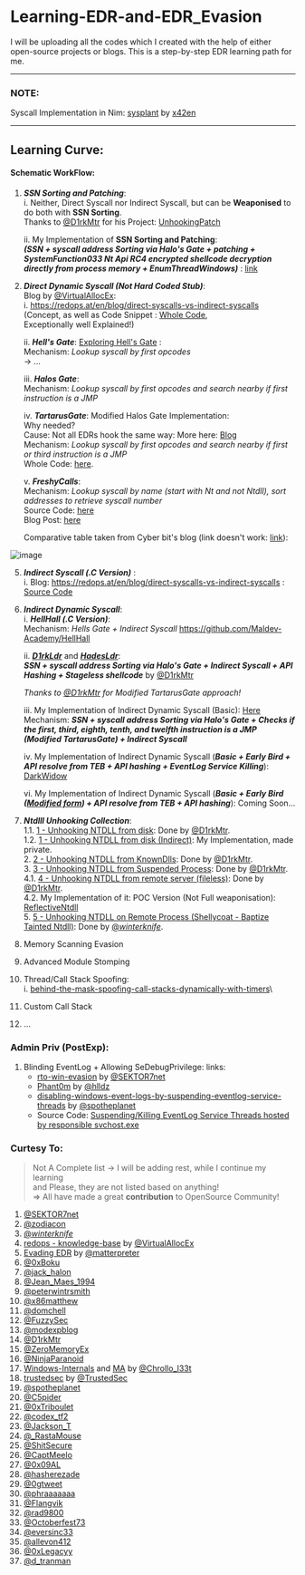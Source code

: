 # Learning-EDR-and-EDR_Evasion
I will be uploading all the codes which I created with the help of either open-source projects or blogs. This is a step-by-step EDR learning path for me.

------

### NOTE:
Syscall Implementation in Nim: [sysplant](https://github.com/x42en/sysplant) by [x42en](https://github.com/x42en)

------------

## Learning Curve:

#### Schematic WorkFlow:
1. ***SSN Sorting and Patching***:\
   i. Neither, Direct Syscall nor Indirect Syscall, but can be **Weaponised** to do both with **SSN Sorting**.\
   Thanks to [@D1rkMtr](https://twitter.com/D1rkMtr) for his Project: [UnhookingPatch](https://github.com/TheD1rkMtr/UnhookingPatch)
   
   ii. My Implementation of **SSN Sorting and Patching**:\
   ***(SSN + syscall address Sorting via Halo's Gate + patching + SystemFunction033 Nt Api RC4 encrypted shellcode decryption directly from process memory + EnumThreadWindows)*** : [link](https://github.com/reveng007/Learning-EDR-and-EDR_Evasion/tree/main/SSN_Sort_patch_Hooked_syscalls/project_vs_2022)
   
3. _**Direct Dynamic Syscall (Not Hard Coded Stub)**_:\
   Blog by [@VirtualAllocEx](https://twitter.com/VirtualAllocEx):\
      i. https://redops.at/en/blog/direct-syscalls-vs-indirect-syscalls (Concept, as well as Code Snippet : [Whole Code](https://github.com/VirtualAlllocEx/Direct-Syscalls-vs-Indirect-Syscalls/tree/main/Direct_Syscalls_Create_Thread),\
   Exceptionally well Explained!)
   
      ii. _**Hell's Gate**_: [Exploring Hell's Gate](https://redops.at/en/blog/exploring-hells-gate) :\
      Mechanism: _Lookup syscall by first opcodes_\
      -> ...

      iii. _**Halos Gate**_:\
      Mechanism: _Lookup syscall by first opcodes and search nearby if first instruction is a JMP_
   
      iv. ***TartarusGate***: Modified Halos Gate Implementation:\
      Why needed?\
      Cause: Not all EDRs hook the same way: More here: [Blog](https://trickster0.github.io/posts/Halo's-Gate-Evolves-to-Tartarus-Gate/)\
      Mechanism: _Lookup syscall by first opcodes and search nearby if first or third instruction is a JMP_\
      Whole Code: [here](https://github.com/trickster0/TartarusGate).

      v. ***FreshyCalls***:\
      Mechanism: _Lookup syscall by name (start with Nt and not Ntdll), sort addresses to retrieve syscall number_\
      Source Code: [here](https://github.com/crummie5/FreshyCalls)\
      Blog Post: [here](https://www.crummie5.club/freshycalls/)

      Comparative table taken from Cyber bit's blog (link doesn't work: [link](https://www.cyberbit.com/blog/endpoint-security/malware-mitigation-when-direct-system-calls-are-used/)):

![image](https://github.com/reveng007/Learning-EDR-and-EDR_Evasion/assets/61424547/804a9d2b-ee7f-4bf5-a666-afa621c9e04d)
   
5. _**Indirect Syscall (.C Version)**_ :\
   i. Blog: https://redops.at/en/blog/direct-syscalls-vs-indirect-syscalls : [Source Code](https://github.com/VirtualAlllocEx/Direct-Syscalls-vs-Indirect-Syscalls)
   
6. _**Indirect Dynamic Syscall**_:\
    i. _**HellHall (.C Version)**_:\
      Mechanism: _Hells Gate + Indirect Syscall_
      https://github.com/Maldev-Academy/HellHall
   
    ii. ***[D1rkLdr](https://github.com/TheD1rkMtr/D1rkLdr/)*** and ***[HadesLdr](https://github.com/CognisysGroup/HadesLdr)***:\
     ***SSN + syscall address Sorting via Halo's Gate + Indirect Syscall + API Hashing + Stageless shellcode*** by [@D1rkMtr](https://twitter.com/D1rkMtr)

      _Thanks to [@D1rkMtr](https://twitter.com/D1rkMtr) for Modified TartarusGate approach!_
   
   iii. My Implementation of Indirect Dynamic Syscall (Basic): [Here](https://github.com/reveng007/Learning-EDR-and-EDR_Evasion/tree/main/Indirect_Syscall)\
      Mechanism: ***SSN + syscall address Sorting via Halo's Gate + Checks if the first, third, eighth, tenth, and twelfth instruction is a JMP (Modified TartarusGate) + Indirect Syscall***

   iv. My Implementation of Indirect Dynamic Syscall (***Basic + Early Bird + API resolve from TEB + API hashing + EventLog Service Killing***): [DarkWidow](https://github.com/reveng007/DarkWidow)

   vi. My Implementation of Indirect Dynamic Syscall (***Basic + Early Bird ([Modified form](https://trickster0.github.io/posts/earlybird-apc-queue-injection-with-processstatechange-a-twist/)) + API resolve from TEB + API hashing***): Coming Soon...

7. _**Ntdlll Unhooking Collection**_:\
   1.1. [1 - Unhooking NTDLL from disk](https://github.com/TheD1rkMtr/ntdlll-unhooking-collection/tree/main/Ntdll%20Unhooking/1%20-%20Unhooking%20NTDLL%20from%20disk): Done by [@D1rkMtr](https://twitter.com/D1rkMtr).\
   1.2. [1 - Unhooking NTDLL from disk (Indirect)](https://github.com/reveng007/MaldevTechniques/tree/main/3.Evasions/UnhookNtdlls/1%20-%20Unhooking%20NTDLL%20from%20disk%20(Indirect)/Unhook): My Implementation, made private.\
   2. [2 - Unhooking NTDLL from KnownDlls](https://github.com/TheD1rkMtr/ntdlll-unhooking-collection/tree/main/Ntdll%20Unhooking/2%20-%20Unhooking%20NTDLL%20from%20KnownDlls): Done by [@D1rkMtr](https://twitter.com/D1rkMtr).\
   3. [3 - Unhooking NTDLL from Suspended Process](https://github.com/TheD1rkMtr/ntdlll-unhooking-collection/tree/main/Ntdll%20Unhooking/3%20-%20Unhooking%20NTDLL%20from%20Suspended%20Process): Done by [@D1rkMtr](https://twitter.com/D1rkMtr).\
   4.1. [4 - Unhooking NTDLL from remote server (fileless)](https://github.com/TheD1rkMtr/ntdlll-unhooking-collection/tree/main/Ntdll%20Unhooking/4%20-%20Unhooking%20NTDLL%20from%20remote%20server%20(fileless)): Done by [@D1rkMtr](https://twitter.com/D1rkMtr).\
   4.2. My Implementation of it: POC Version (Not Full weaponisation): [ReflectiveNtdll](https://github.com/reveng007/ReflectiveNtdll)\
   5. [5 - Unhooking NTDLL on Remote Process (Shellycoat - Baptize Tainted Ntdll)](https://github.com/reveng007/AQUARMOURY/tree/master/Shellycoat): Done by [@_winterknife_](https://twitter.com/_winterknife_).
   
9. Memory Scanning Evasion
10. Advanced Module Stomping
11. Thread/Call Stack Spoofing:\
  i. [behind-the-mask-spoofing-call-stacks-dynamically-with-timers](https://www.cobaltstrike.com/blog/behind-the-mask-spoofing-call-stacks-dynamically-with-timers)\
12. Custom  Call Stack
13. ...



### Admin Priv (PostExp):
1. Blinding EventLog + Allowing SeDebugPrivilege:
   links:
   - [rto-win-evasion](https://institute.sektor7.net/rto-win-evasion) by [@SEKTOR7net](https://twitter.com/Sektor7Net)
   - [Phant0m](https://github.com/hlldz/Phant0m) by [@hlldz](https://twitter.com/hlldz)
   - [disabling-windows-event-logs-by-suspending-eventlog-service-threads](https://www.ired.team/offensive-security/defense-evasion/disabling-windows-event-logs-by-suspending-eventlog-service-threads) by [@spotheplanet](https://twitter.com/spotheplanet)
   - Source Code: [Suspending/Killing EventLog Service Threads hosted by responsible svchost.exe](https://github.com/reveng007/Learning-EDR-and-EDR_Evasion/tree/main/BlindEventLog)

### Curtesy To:
> Not A Complete list -> I will be adding rest, while I continue my learning\
> and Please, they are not listed based on anything!\
> => All have made a great **contribution** to OpenSource Community!
1. [@SEKTOR7net](https://twitter.com/SEKTOR7net)
2. [@zodiacon](https://twitter.com/zodiacon)
3. [@_winterknife_](https://twitter.com/_winterknife_)
4. [redops - knowledge-base](https://redops.at/knowledge-base) by [@VirtualAllocEx](https://twitter.com/VirtualAllocEx)
5. [Evading EDR](https://nostarch.com/book-edr#content) by [@matterpreter](https://twitter.com/matterpreter) 
6. [@0xBoku](https://twitter.com/0xBoku)
7. [@jack_halon](https://twitter.com/jack_halon)
8. [@Jean_Maes_1994](https://twitter.com/Jean_Maes_1994)
9. [@peterwintrsmith](https://twitter.com/peterwintrsmith)
10. [@x86matthew](https://twitter.com/x86matthew)
11. [@domchell](https://twitter.com/domchell)
12. [@FuzzySec](https://twitter.com/FuzzySec)
13. [@modexpblog](https://twitter.com/modexpblog)
14. [@D1rkMtr](https://twitter.com/D1rkMtr)
15. [@ZeroMemoryEx](https://twitter.com/ZeroMemoryEx)
16. [@NinjaParanoid](https://twitter.com/NinjaParanoid)
17. [Windows-Internals](https://github.com/Faran-17/Windows-Internals) and [MA](https://chrollo-dll.gitbook.io/chrollo/security-blogs/malware-analysis-and-re/wannacry-ransomware) by [@Chrollo_l33t](https://twitter.com/Chrollo_l33t)
18. [trustedsec](https://www.trustedsec.com/) by [@TrustedSec](https://twitter.com/TrustedSec)
19. [@spotheplanet](https://twitter.com/spotheplanet)
20. [@C5pider](https://twitter.com/C5pider)
21. [@0xTriboulet](https://twitter.com/0xTriboulet)
22. [@codex_tf2](https://twitter.com/codex_tf2)
23. [@Jackson_T](https://twitter.com/Jackson_T)
24. [@_RastaMouse](https://twitter.com/_RastaMouse)
25. [@ShitSecure](https://twitter.com/ShitSecure)
26. [@CaptMeelo](https://twitter.com/CaptMeelo)
27. [@0x09AL](https://twitter.com/0x09AL)
28. [@hasherezade](https://twitter.com/hasherezade)
29. [@0gtweet](https://twitter.com/0gtweet)
30. [@phraaaaaaa](https://twitter.com/phraaaaaaa)
31. [@Flangvik](https://twitter.com/Flangvik)
32. [@rad9800](https://twitter.com/rad9800)
33. [@Octoberfest73](https://twitter.com/Octoberfest73)
34. [@eversinc33](https://twitter.com/eversinc33)
35. [@allevon412](https://twitter.com/allevon412)
36. [@0xLegacyy](https://twitter.com/0xLegacyy)
37. [@d_tranman](https://twitter.com/d_tranman)
